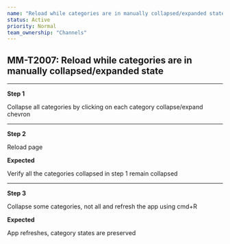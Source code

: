 ```yaml
---
name: "Reload while categories are in manually collapsed/expanded state"
status: Active
priority: Normal
team_ownership: "Channels"
---
```


## MM-T2007: Reload while categories are in manually collapsed/expanded state

---

**Step 1**

Collapse all categories by clicking on each category collapse/expand chevron

---

**Step 2**

Reload page

**Expected**

Verify all the categories collapsed in step 1 remain collapsed

---

**Step 3**

Collapse some categories, not all and refresh the app using cmd+R

**Expected**

App refreshes, category states are preserved 
